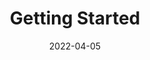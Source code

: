 ---
linktitle: ''
summary: ''
weight: 100
title: Getting Started
date: '2022-04-05'
draft: false

authors:
- admin
tags: ''
categories: ''
toc: true
profile: false
reading_time: true
share: true
featured: true
comments: true
disable_comment: false
commentable: true
editable: false
header:
  caption: ''
  image: ''
---